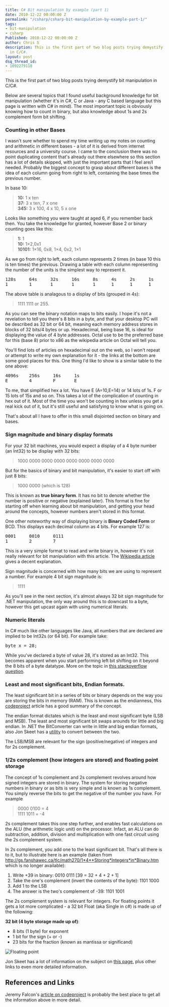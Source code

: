 ```yaml
---
title: C# Bit manipulation by example (part 1)
date: 2010-12-22 00:00:00 Z
permalink: "/csharp/csharp-bit-manipulation-by-example-part-1/"
tags:
- bit-manipulation
- csharp
Published: 2010-12-22 00:00:00 Z
author: Chris S
description: This is the first part of two blog posts trying demystify bit manipulation
  in C/C#.
layout: post
dsq_thread_id:
- 1092279118
---
```


This is the first part of two blog posts trying demystify bit manipulation in C/C#.

Below are several topics that I found useful background knowledge for bit manipulation (whether it's in C#, C or Java - any C based language but this page is written with C# in mind). The most important topic is obviously knowing how to count in binary, but also knowledge about 1s and 2s complement form bit shifting.

<!--more-->

### Counting in other Bases

I wasn't sure whether to spend my time writing up my notes on counting and arithmetic in different bases - a lot of it is derived from internet resources and a university course. I came to the conclusion there was no point duplicating content that's already out there elsewhere so this section has a lot of details skipped, with just the important parts that I feel are/I needed. Probably the biggest concept to grasp about different bases is the idea of each column going from right to left, containing the base times the previous number.

In base 10:

> **10:** 1 x ten   
> **37:** 3 x ten, 7 x one   
> **345:** 3 x 100, 4 x 10, 5 x one 

Looks like something you were taught at aged 6, if you remember back then. You take the knowledge for granted, however Base 2 or binary counting goes like this:

> **1:** 1   
> **10:** 1&#215;2,0x1   
> **10101:** 1&#215;16, 0x8, 1&#215;4, 0x2, 1&#215;1 

As we go from right to left, each column represents 2 times (in base 10 this is ten times) the previous. Drawing a table with each column representing the number of the units is the simplest way to represent it.

<pre>128s     64s     32s     16s     8s     4s     2s     1s
1        1       1       1       1      1      1      1
</pre>

The above table is analagous to a display of bits (grouped in 4s):

> 1111 1111 or 255. 

As you can see the binary notation maps to bits easily. I hope it's not a revelation to tell you there's 8 bits in a byte, and that your desktop PC will be described as 32 bit or 64 bit, meaning each memory address stores in blocks of 32 bits/4 bytes or up. Hexadecimal, being base 16, is ideal for displaying the value of 4 byte addresses. Octal use to be the preferred base for this (base 8) prior to x86 as the wikipedia article on Octal will tell you.

You'll find lots of articles on hexadecimal out on the web, so I won't repeat or attempt to write my own explanation for it - the links at the bottom are some good places for this. One thing I'd like to show is a similar table to the one above:

<pre>4096s    256s     16s     1s
E        4        F       E
</pre>

To me, that simplified hex a lot. You have E (A=10,E=14) or 14 lots of 1s. F or 15 lots of 15s and so on. This takes a lot of the complication of counting in hex out of it. Most of the time you won't be counting in hex unless you get a real kick out of it, but it's still useful and satisfying to know what is going on.

That's about all I have to offer in this small disjointed section on binary and bases.

### Sign magnitude and binary display formats

For your 32 bit machines, you would expect a display of a 4 byte number (an Int32) to be display with 32 bits:

> 1000 0000 0000 0000 0000 0000 0000 0000 

But for the basics of binary and bit manipulation, it's easier to start off with just 8 bits:

> 1000 0000 (which is 128) 

This is known as **true binary form**. It has no bit to denote whether the number is positive or negative (explained later). This format is fine for starting off when learning about bit manipulation, and getting your head around the concepts, however numbers aren't stored in this format.

One other noteworthy way of displaying binary is **Binary Coded Form** or BCD. This displays each decimal column as 4 bits. For example 127 is:

<pre>0001     0010     0111
1        2        7
</pre>

This is a very simple format to read and write binary in, however it's not really relevant for bit manipulation with this article. The [Wikipedia article][1] gives a decent explanation.

Sign magnitude is concerned with how many bits we are using to represent a number. For example 4 bit sign magnitude is:

> 1111 

As you'll see in the next section, it's almost always 32 bit sign magnitude for .NET manipulation, the only way around this is to downcast to a byte, however this get upcast again with using numerical literals.

### Numeric literals

In C# much like other languages like Java, all numbers that are declared are implied to be Int32s (or 64 bit). For example take:

<pre>byte x = 28;</pre>

While you've declared a byte of value 28, it's stored as an Int32. This becomes apparent when you start performing left bit shifting on it beyond the 8 bits of a byte datatype. More on the topic in [this stackoverflow question][2].

### Least and most significant bits, Endian formats.

The least significant bit in a series of bits or binary depends on the way you are storing the bits in memory (RAM). This is known as the endianness, this [codeproject][3] article has a good summary of the concept. 

The endian format dictates which is the least and most significant byte (LSB and MSB). The least and most significant bit swaps arounds for little and big endian. In .NET the BitConverter can write in little and big endian formats, also Jon Skeet has a [utility][4] to convert between the two.

The LSB/MSB are relevant for the sign (positive/negative) of integers and for 2s complement.

### 1/2s complement (how integers are stored) and floating point storage

The concept of 1s complement and 2s complement revolves around how signed integers are stored in binary. The system for storing negative numbers in binary or as bits is very simple and is known as 1s complement. You simply reverse the bits to get the negative of the number you have. For example

> 0000 0100 = 4   
> 1111 1011 = -4 

2s complement takes this one step further, and enables fast calculations on the ALU (the arithmetic logic unit) on the processor. Infact, an ALU can do subtraction, addition, division and multiplication with one fast circuit using the 2s complement system.

In 2s complement, you add one to the least significant bit. That's all there is to it, but to illustrate here is an example (taken from http://gs.fanshawec.ca/tlc/math270/1*4**Storing*Integers*in*Binary.htm which is no longer available):

  1. Write +39 in binary: 0010 0111 [39 = 32 + 4 + 2 + 1]
  2. Take the one's complement (invert the contents of the byte): 1101 1000
  3. Add 1 to the LSB 
  4. The answer is the two's complement of -39: 1101 1001

The 2s complement system is relevant for integers. For floating points it gets a lot more complicated - a 32 bit Float (aka Single in c#) is made up of the following:

**32 bit (4 byte storage made up of)**:  
- 8 bits (1 byte) for exponent  
- 1 bit for the sign (+ or -)  
- 23 bits for the fraction (known as mantissa or significand)

![Floating point][5]

Jon Skeet has a lot of information on the subject on [this page][6], plus other links to even more detailed information.

## References and Links

Jeremy Falcon's [article on codeproject][7] is probably the best place to get all the information above in more detail.

 [1]: http://en.wikipedia.org/wiki/Binary-coded_decimal
 [2]: http://stackoverflow.com/questions/737781/left-bit-shifting-255-as-a-byte
 [3]: http://www.codeproject.com/KB/cpp/endianness.aspx
 [4]: http://www.yoda.arachsys.com/csharp/miscutil/
 [5]: /assets/2010/12/floatingpoint.png
 [6]: http://www.yoda.arachsys.com/csharp/floatingpoint.html
 [7]: http://www.codeproject.com/KB/tips/binhex.aspx